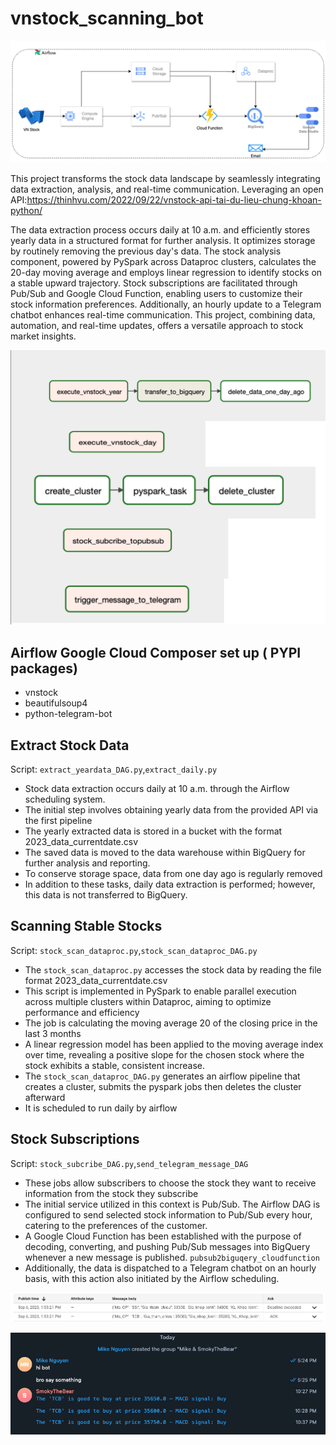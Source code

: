 # vnstock_scanning_bot
![Project Pipeline](https://github.com/ThanhNg1712/vnstock_scanning_bot/raw/main/DEC-final_project.drawio.png)

This project transforms the stock data landscape by seamlessly integrating data extraction, analysis, and real-time communication. Leveraging an open API:https://thinhvu.com/2022/09/22/vnstock-api-tai-du-lieu-chung-khoan-python/

The data extraction process occurs daily at 10 a.m. and efficiently stores yearly data in a structured format for further analysis. It optimizes storage by routinely removing the previous day's data. The stock analysis component, powered by PySpark across Dataproc clusters, calculates the 20-day moving average and employs linear regression to identify stocks on a stable upward trajectory. Stock subscriptions are facilitated through Pub/Sub and Google Cloud Function, enabling users to customize their stock information preferences. Additionally, an hourly update to a Telegram chatbot enhances real-time communication. This project, combining data, automation, and real-time updates, offers a versatile approach to stock market insights.

![DAGs](https://github.com/ThanhNg1712/vnstock_scanning_bot/blob/main/DAGs_vnstock.png)

## Airflow Google Cloud Composer set up ( PYPI packages)
- vnstock
- beautifulsoup4
- python-telegram-bot

## Extract Stock Data
Script: `extract_yeardata_DAG.py`,`extract_daily.py`
- Stock data extraction occurs daily at 10 a.m. through the Airflow scheduling system.
- The initial step involves obtaining yearly data from the provided API via the first pipeline
- The yearly extracted data is stored in a bucket with the format 2023_data_currentdate.csv
- The saved data is moved to the data warehouse within BigQuery for further analysis and reporting.
- To conserve storage space, data from one day ago is regularly removed
- In addition to these tasks, daily data extraction is performed; however, this data is not transferred to BigQuery.

## Scanning Stable Stocks
Script: `stock_scan_dataproc.py`,`stock_scan_dataproc_DAG.py`

- The `stock_scan_dataproc.py` accesses the stock data by reading the file format 2023_data_currentdate.csv
- This script is implemented in PySpark to enable parallel execution across multiple clusters within Dataproc, aiming to optimize performance and efficiency
- The job is calculating the moving average 20 of the closing price in the last 3 months
- A linear regression model has been applied to the moving average index over time, revealing a positive slope for the chosen stock where the stock exhibits a stable, consistent increase.
- The `stock_scan_dataproc_DAG.py` generates an airflow pipeline that creates a cluster, submits the pyspark jobs then deletes the cluster afterward
- It is scheduled to run daily by airflow

## Stock Subscriptions
Script: `stock_subcribe_DAG.py`,`send_telegram_message_DAG`

- These jobs allow subscribers to choose the stock they want to receive information from the stock they subscribe
- The initial service utilized in this context is Pub/Sub. The Airflow DAG is configured to send selected stock information to Pub/Sub every hour, catering to the preferences of the customer.
- A Google Cloud Function has been established with the purpose of decoding, converting, and pushing Pub/Sub messages into BigQuery whenever a new message is published. `pubsub2biguqery_cloudfunction`
- Additionally, the data is dispatched to a Telegram chatbot on an hourly basis, with this action also initiated by the Airflow scheduling.
  
![Pub/Sub Message](https://github.com/ThanhNg1712/vnstock_scanning_bot/raw/main/pubsub_message.png)

![Telegram Message](https://github.com/ThanhNg1712/vnstock_scanning_bot/raw/main/telegram_message.png)

  




  
